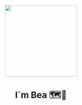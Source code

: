 
<div align = center>
<img src="https://miro.medium.com/max/2048/1*OohqW5DGh9CQS4hLY5FXzA.png" height="230"/>
  <h1 align = center > I´m Bea 🗺️👋</h1>
</div>
<!--

**Trabanco/Trabanco** is a ✨ _special_ ✨ repository because its `README.md` (this file) appears on your GitHub profile.

Here are some ideas to get you started:

- 🔭 I’m currently working on ...
- 🌱 I’m currently learning ...
- 👯 I’m looking to collaborate on ...
- 🤔 I’m looking for help with ...
- 💬 Ask me about ...
- 📫 How to reach me: ...
- 😄 Pronouns: ...
- ⚡ Fun fact: ...
-->
   <div align="center"> 
    
        <img style="margin: 10px" src="https://profilinator.rishav.dev/skills-assets/html5-original-wordmark.svg" alt="HTML5" height="25"
        <img style="margin: 10px" src="https://profilinator.rishav.dev/skills-assets/css3-original-wordmark.svg" alt="CSS3" height="25" />  
        <img style="margin: 10px" src="https://profilinator.rishav.dev/skills-assets/javascript-original.svg" alt="JavaScript" height="25" />  
        <img style="margin: 10px" src="https://profilinator.rishav.dev/skills-assets/java-original-wordmark.svg" alt="Java" height="25" />  
        <img style="margin: px" src="https://profilinator.rishav.dev/skills-assets/php-original.svg" alt="PHP" height="25" />  
    
        <img style="margin: 10px" src="https://profilinator.rishav.dev/skills-assets/vuejs-original-wordmark.svg" alt="Vue.js" height="25" />  
        <img style="margin: 10px" src="https://profilinator.rishav.dev/skills-assets/react-original-wordmark.svg" alt="React" height="25" />  
        <img style="margin: 10px" src="https://profilinator.rishav.dev/skills-assets/laravel-plain-wordmark.svg" alt="Laravel" height="25" />
        <img style="margin: 10px" src="https://profilinator.rishav.dev/skills-assets/bootstrap-plain.svg" alt="Bootstrap" height="25" />  
        <img style="margin: 10px" src="https://cdn.jsdelivr.net/gh/devicons/devicon/icons/tailwindcss/tailwindcss-plain.svg" alt="tailwindcss" height="25" />

        <img style="margin: 10px" src="https://profilinator.rishav.dev/skills-assets/xampp.png" alt="XAMPP" height="25" />  
        <img style="margin: 10px" src="https://profilinator.rishav.dev/skills-assets/mysql-original-wordmark.svg" alt="MySQL" height="25" />  
        <img style="margin: 10px" src="https://profilinator.rishav.dev/skills-assets/git-scm-icon.svg" alt="Git" height="25" />  
        <img style="margin: 10px" src="https://profilinator.rishav.dev/skills-assets/figma-icon.svg" alt="Figma" height="25" />  
   </div> 
